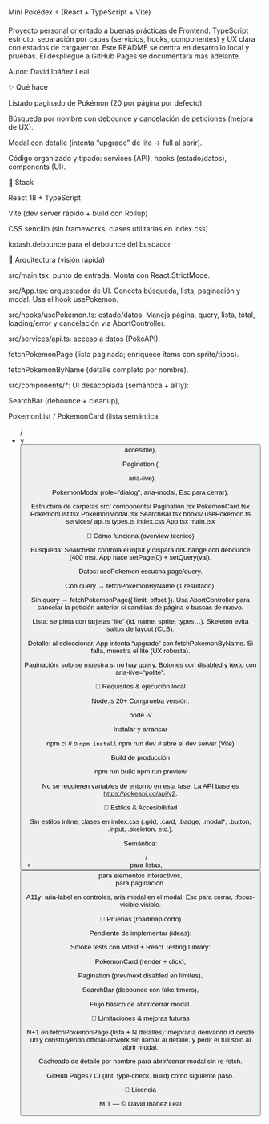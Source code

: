 Mini Pokédex ⚡ (React + TypeScript + Vite)

Proyecto personal orientado a buenas prácticas de Frontend: TypeScript estricto, separación por capas (servicios, hooks, componentes) y UX clara con estados de carga/error.
Este README se centra en desarrollo local y pruebas. El despliegue a GitHub Pages se documentará más adelante.

Autor: David Ibáñez Leal

✨ Qué hace

Listado paginado de Pokémon (20 por página por defecto).

Búsqueda por nombre con debounce y cancelación de peticiones (mejora de UX).

Modal con detalle (intenta “upgrade” de lite → full al abrir).

Código organizado y tipado: services (API), hooks (estado/datos), components (UI).

🧰 Stack

React 18 + TypeScript

Vite (dev server rápido + build con Rollup)

CSS sencillo (sin frameworks; clases utilitarias en index.css)

lodash.debounce para el debounce del buscador

🧱 Arquitectura (visión rápida)

src/main.tsx: punto de entrada. Monta <App /> con React.StrictMode.

src/App.tsx: orquestador de UI. Conecta búsqueda, lista, paginación y modal. Usa el hook usePokemon.

src/hooks/usePokemon.ts: estado/datos. Maneja página, query, lista, total, loading/error y cancelación via AbortController.

src/services/api.ts: acceso a datos (PokéAPI).

fetchPokemonPage (lista paginada; enriquece ítems con sprite/tipos).

fetchPokemonByName (detalle completo por nombre).

src/components/*: UI desacoplada (semántica + a11y):

SearchBar (debounce + cleanup),

PokemonList / PokemonCard (lista semántica <ul>/<li> y <button> accesible),

Pagination (<nav aria-label="Paginación">, aria-live),

PokemonModal (role="dialog", aria-modal, Esc para cerrar).

Estructura de carpetas
src/
  components/
    Pagination.tsx
    PokemonCard.tsx
    PokemonList.tsx
    PokemonModal.tsx
    SearchBar.tsx
  hooks/
    usePokemon.ts
  services/
    api.ts
  types.ts
  index.css
  App.tsx
  main.tsx

🧠 Cómo funciona (overview técnico)

Búsqueda: SearchBar controla el input y dispara onChange con debounce (400 ms).
App hace setPage(0) + setQuery(val).

Datos: usePokemon escucha page/query.

Con query → fetchPokemonByName (1 resultado).

Sin query → fetchPokemonPage({ limit, offset }).
Usa AbortController para cancelar la petición anterior si cambias de página o buscas de nuevo.

Lista: se pinta con tarjetas “lite” (id, name, sprite, types…). Skeleton evita saltos de layout (CLS).

Detalle: al seleccionar, App intenta “upgrade” con fetchPokemonByName. Si falla, muestra el lite (UX robusta).

Paginación: solo se muestra si no hay query. Botones con disabled y texto con aria-live="polite".

🚀 Requisitos & ejecución local

Node.js 20+
Comprueba versión:

node -v


Instalar y arrancar

npm ci        # o `npm install`
npm run dev   # abre el dev server (Vite)


Build de producción

npm run build
npm run preview


No se requieren variables de entorno en esta fase. La API base es https://pokeapi.co/api/v2.

🎨 Estilos & Accesibilidad

Sin estilos inline; clases en index.css (.grid, .card, .badge, .modal*, .button, .input, .skeleton, etc.).

Semántica: <ul>/<li> para listas, <button> para elementos interactivos, <nav> para paginación.

A11y: aria-label en controles, aria-modal en el modal, Esc para cerrar, :focus-visible visible.

🧪 Pruebas (roadmap corto)

Pendiente de implementar (ideas):

Smoke tests con Vitest + React Testing Library:

PokemonCard (render + click),

Pagination (prev/next disabled en límites),

SearchBar (debounce con fake timers),

Flujo básico de abrir/cerrar modal.

🚧 Limitaciones & mejoras futuras

N+1 en fetchPokemonPage (lista + N detalles): mejoraría derivando id desde url y construyendo official-artwork sin llamar al detalle, y pedir el full solo al abrir modal.

Cacheado de detalle por nombre para abrir/cerrar modal sin re-fetch.

GitHub Pages / CI (lint, type-check, build) como siguiente paso.

🪪 Licencia

MIT — © David Ibáñez Leal